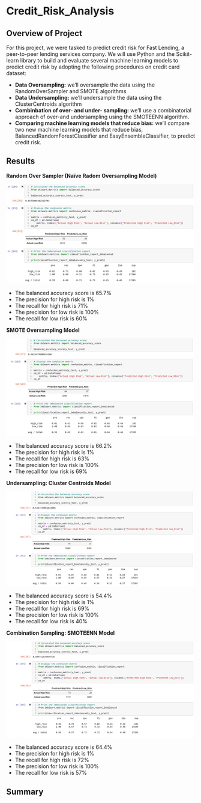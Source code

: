 # Credit_Risk_Analysis

## Overview of Project

For this project, we were tasked to predict credit risk for Fast Lending, a peer-to-peer lending services company. We will use Python and the Scikit-learn library to build and evaluate several machine learning models to predict credit risk by adopting the following procedures on credit card dataset:

+ **Data Oversampling:** we’ll oversample the data using the RandomOverSampler and SMOTE algorithms
+ **Data Undersampling:**  we’ll undersample the data using the ClusterCentroids algorithm
+ **Combinbation of over- and under- sampling:** we’ll use a combinatorial approach of over-and undersampling using the SMOTEENN algorithm.
+ **Comparing machine learning models that reduce bias:**  we’ll compare two new machine learning models that reduce bias, BalancedRandomForestClassifier and EasyEnsembleClassifier, to predict credit risk.



## Results

**Random Over Sampler (Naïve Radom Oversampling Model)**

![random_oversampler](https://github.com/nnamdiilokah/Credit_Risk_Analysis/blob/main/Figures/random_oversampler.png)

+ The balanced accuracy score is 65.7%
+ The precision for high risk is 1%
+ The recall for high risk is 71%
+ The precision for low risk is 100%
+ The recall for low risk is 60%


**SMOTE Oversampling Model**

![smote_oversampler](https://github.com/nnamdiilokah/Credit_Risk_Analysis/blob/main/Figures/smote_oversampler.png)

+ The balanced accuracy score is 66.2%
+ The precision for high risk is 1%
+ The recall for high risk is 63%
+ The precision for low risk is 100%
+ The recall for low risk is 69%


**Undersampling: Cluster Centroids Model**

![cluster_centroids](https://github.com/nnamdiilokah/Credit_Risk_Analysis/blob/main/Figures/cluster_centroids.png)

+ The balanced accuracy score is 54.4%
+ The precision for high risk is 1%
+ The recall for high risk is 69%
+ The precision for low risk is 100%
+ The recall for low risk is 40%


**Combination Sampling: SMOTEENN Model**

![smotteen](https://github.com/nnamdiilokah/Credit_Risk_Analysis/blob/main/Figures/smotteen.png)

+ The balanced accuracy score is 64.4%
+ The precision for high risk is 1%
+ The recall for high risk is 72%
+ The precision for low risk is 100%
+ The recall for low risk is 57%



## Summary



